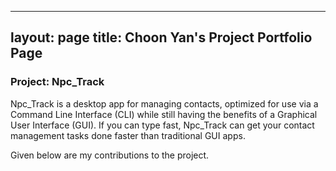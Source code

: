 
---
layout: page
title: Choon Yan's Project Portfolio Page
---

### Project: Npc_Track

Npc_Track is a desktop app for managing contacts, optimized for use via a Command Line Interface (CLI) while still having the benefits of a Graphical User Interface (GUI). If you can type fast, Npc_Track can get your contact management tasks done faster than traditional GUI apps.

Given below are my contributions to the project.

